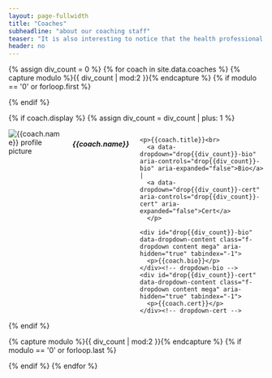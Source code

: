 ```yaml
---
layout: page-fullwidth
title: "Coaches"
subheadline: "about our coaching staff"
teaser: "It is also interesting to notice that the health professional maintains your health with drugs and surgery, each with potentially undesirable side effects, whereas the CrossFit trainer typically achieves a superior result always with “side beneft” versus side effect."
header: no
---
```


{% assign div_count = 0 %}
{% for coach in site.data.coaches %}
  {% capture modulo %}{{ div_count | mod:2 }}{% endcapture %}
  {% if modulo == '0' or forloop.first %}
<div class="row t60">
  {% endif %}

  {% if coach.display %}
    {% assign div_count = div_count | plus: 1 %}
  <div class="medium-6 columns">
    <img src="{{site.urlimg}}{{coach.img_url}}" alt="{{coach.name}} profile picture">
    <h5>{{coach.name}}</h5>

    <p>{{coach.title}}<br>
      <a data-dropdown="drop{{div_count}}-bio" aria-controls="drop{{div_count}}-bio" aria-expanded="false">Bio</a> |
      <a data-dropdown="drop{{div_count}}-cert" aria-controls="drop{{div_count}}-cert" aria-expanded="false">Cert</a>
      </p>

    <div id="drop{{div_count}}-bio" data-dropdown-content class="f-dropdown content mega" aria-hidden="true" tabindex="-1">
      <p>{{coach.bio}}</p>
    </div><!-- dropdown-bio -->
    <div id="drop{{div_count}}-cert" data-dropdown-content class="f-dropdown content mega" aria-hidden="true" tabindex="-1">
      <p>{{coach.cert}}</p>
    </div><!-- dropdown-cert -->

  </div><!-- /.medium-6.columns -->
  {% endif %}

  {% capture modulo %}{{ div_count | mod:2 }}{% endcapture %}
  {% if modulo == '0' or forloop.last %}
</div><!-- /.row -->
  {% endif %}
{% endfor %}
